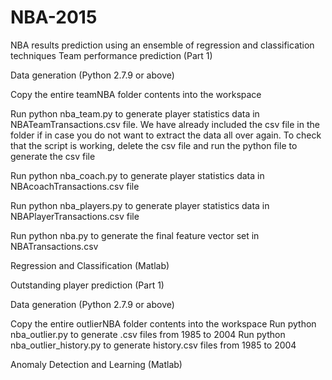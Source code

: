 # NBA-2015
NBA results prediction using an ensemble of regression and classification techniques
Team performance prediction (Part 1)

Data generation (Python 2.7.9 or above)

Copy the entire teamNBA folder contents into the workspace

Run python nba_team.py to generate player statistics data in NBATeamTransactions.csv file. We have already included the csv file in the folder if in case you do not want to extract the data all over again. To check that the script is working, delete the csv file and run the python file to generate the csv file

Run python nba_coach.py to generate player statistics data in NBAcoachTransactions.csv file

Run python nba_players.py to generate player statistics data in NBAPlayerTransactions.csv file

Run python nba.py to generate the final feature vector set in NBATransactions.csv

Regression and Classification (Matlab)



Outstanding player prediction (Part 1)

Data generation (Python 2.7.9 or above)

Copy the entire outlierNBA folder contents into the workspace
Run python nba_outlier.py to generate <year>.csv files from 1985 to 2004
Run python nba_outlier_history.py to generate <year>history.csv files from 1985 to 2004

Anomaly Detection and Learning (Matlab)
